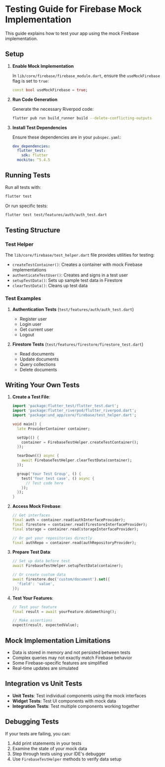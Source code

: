 # Testing Guide for Firebase Mock Implementation

This guide explains how to test your app using the mock Firebase implementation.

## Setup

1. **Enable Mock Implementation**

   In `lib/core/firebase/firebase_module.dart`, ensure the `useMockFirebase` flag is set to `true`:

   ```dart
   const bool useMockFirebase = true;
   ```

2. **Run Code Generation**

   Generate the necessary Riverpod code:

   ```bash
   flutter pub run build_runner build --delete-conflicting-outputs
   ```

3. **Install Test Dependencies**

   Ensure these dependencies are in your `pubspec.yaml`:

   ```yaml
   dev_dependencies:
     flutter_test:
       sdk: flutter
     mockito: ^5.4.5
   ```

## Running Tests

Run all tests with:

```bash
flutter test
```

Or run specific tests:

```bash
flutter test test/features/auth/auth_test.dart
```

## Testing Structure

### Test Helper

The `lib/core/firebase/test_helper.dart` file provides utilities for testing:

- `createTestContainer()`: Creates a container with mock Firebase implementations
- `authenticateTestUser()`: Creates and signs in a test user
- `setupTestData()`: Sets up sample test data in Firestore
- `clearTestData()`: Cleans up test data

### Test Examples

1. **Authentication Tests** (`test/features/auth/auth_test.dart`)
   - Register user
   - Login user
   - Get current user
   - Logout

2. **Firestore Tests** (`test/features/firestore/firestore_test.dart`)
   - Read documents
   - Update documents
   - Query collections
   - Delete documents

## Writing Your Own Tests

1. **Create a Test File**:

   ```dart
   import 'package:flutter_test/flutter_test.dart';
   import 'package:flutter_riverpod/flutter_riverpod.dart';
   import 'package:und_app/core/firebase/test_helper.dart';

   void main() {
     late ProviderContainer container;

     setUp(() {
       container = FirebaseTestHelper.createTestContainer();
     });

     tearDown(() async {
       await FirebaseTestHelper.clearTestData(container);
     });

     group('Your Test Group', () {
       test('Your test case', () async {
         // Test code here
       });
     });
   }
   ```

2. **Access Mock Firebase**:

   ```dart
   // Get interfaces
   final auth = container.read(authInterfaceProvider);
   final firestore = container.read(firestoreInterfaceProvider);
   final storage = container.read(storageInterfaceProvider);
   
   // Or get your repositories directly
   final authRepo = container.read(authRepositoryProvider);
   ```

3. **Prepare Test Data**:

   ```dart
   // Set up data before test
   await FirebaseTestHelper.setupTestData(container);
   
   // Or create custom data
   await firestore.doc('custom/document').set({
     'field': 'value',
   });
   ```

4. **Test Your Features**:

   ```dart
   // Test your feature
   final result = await yourFeature.doSomething();
   
   // Make assertions
   expect(result, expectedValue);
   ```

## Mock Implementation Limitations

- Data is stored in memory and not persisted between tests
- Complex queries may not exactly match Firebase behavior
- Some Firebase-specific features are simplified
- Real-time updates are simulated

## Integration vs Unit Tests

- **Unit Tests**: Test individual components using the mock interfaces
- **Widget Tests**: Test UI components with mock data
- **Integration Tests**: Test multiple components working together

## Debugging Tests

If your tests are failing, you can:

1. Add print statements in your tests
2. Examine the state of your mock data
3. Step through tests using your IDE's debugger
4. Use `FirebaseTestHelper` methods to verify data setup 